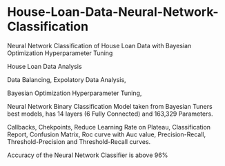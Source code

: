 # House-Loan-Data-Neural-Network-Classification
Neural Network Classification of House Loan Data with Bayesian Optimization Hyperparameter Tuning

House Loan Data Analysis

Data Balancing, Expolatory Data Analysis,

Bayesian Optimization Hyperparameter Tuning,

Neural Network Binary Classification Model taken from Bayesian Tuners best models, 
has 14 layers (6 Fully Connected) and 163,329 Parameters.

Callbacks, Chekpoints, Reduce Learning Rate on Plateau,
Classification Report, Confusion Matrix, Roc curve with Auc value,
Precision-Recall, Threshold-Precision and Threshold-Recall curves.

Accuracy of the Neural Network Classifier is above 96%
